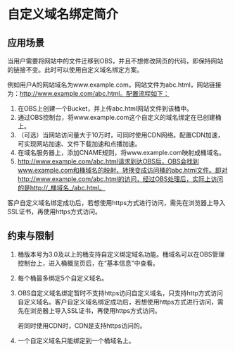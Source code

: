 # 自定义域名绑定简介<a name="obs_03_0031"></a>

## 应用场景<a name="section1527515016443"></a>

当用户需要将网站中的文件迁移到OBS，并且不想修改网页的代码，即保持网站的链接不变。此时可以使用自定义域名绑定方案。

例如用户A的网站域名为www.example.com，网站文件为abc.html，网站链接为：http://www.example.com/abc.html。配置流程如下：

1.  在OBS上创建一个Bucket，并上传abc.html网站文件到该桶中。
2.  通过OBS控制台，将www.example.com这个自定义的域名绑定在已创建桶上。
3.  （可选）当网站访问量大于10万时，可同时使用CDN网络。配置CDN加速，可实现网站加速、文件下载加速和点播加速。
4.  在域名服务器上，添加CNAME规则，将www.example.com映射成桶域名。
5.  http://www.example.com/abc.html请求到达OBS后，OBS会找到www.example.com和桶域名的映射，转换变成访问桶的abc.html文件。即对http://www.example.com/abc.html的访问，经过OBS处理后，实际上访问的是http://_桶域名_/abc.html。

客户自定义域名绑定成功后，若想使用https方式进行访问，需先在浏览器上导入SSL证书，再使用https方式访问。

## 约束与限制<a name="section1817425811574"></a>

1.  桶版本号为3.0及以上的桶支持自定义绑定域名功能。桶域名可以在OBS管理控制台上，进入桶概览页后，在“基本信息”中查看。
2.  每个桶最多绑定5个自定义域名。
3.  OBS自定义域名绑定暂时不支持https访问自定义域名，只支持http方式访问自定义域名。客户自定义域名绑定成功后，若想使用https方式进行访问，需先在浏览器上导入SSL证书，再使用https方式访问。

    若同时使用CDN时，CDN是支持https访问的。

4.  一个自定义域名只能绑定到一个桶域名上。

